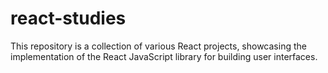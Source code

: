 # react-studies
 This repository is a collection of various React projects, showcasing the implementation of the React JavaScript library for building user interfaces.
